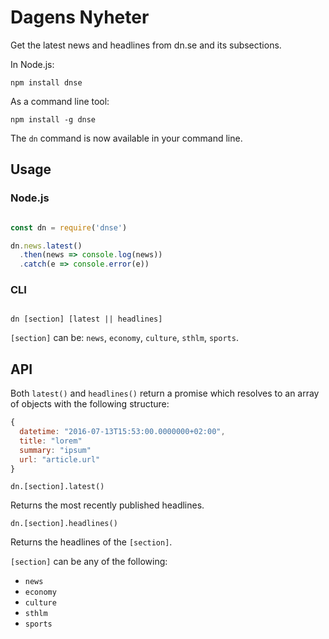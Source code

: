 # Dagens Nyheter

Get the latest news and headlines from dn.se and its subsections.

In Node.js:
```
npm install dnse
```
As a command line tool:
```
npm install -g dnse
```
The `dn` command is now available in your command line.

## Usage

### Node.js

``` javascript

const dn = require('dnse')

dn.news.latest()
  .then(news => console.log(news))
  .catch(e => console.error(e))

```

### CLI

```

dn [section] [latest || headlines]

```

`[section]` can be: `news`, `economy`, `culture`, `sthlm`, `sports`.

## API

Both `latest()` and `headlines()` return a promise which resolves to an array of objects with the following structure:

``` javascript
{
  datetime: "2016-07-13T15:53:00.0000000+02:00",
  title: "lorem"
  summary: "ipsum"
  url: "article.url"
}
```

`dn.[section].latest()`

Returns the most recently published headlines.

`dn.[section].headlines()`

Returns the headlines of the `[section]`.

`[section]` can be any of the following:

- `news`
- `economy`
- `culture`
- `sthlm`
- `sports`

